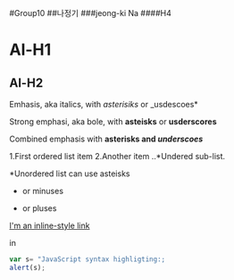 #Group10
##나정기
###jeong-ki Na
####H4

Al-H1
======

Al-H2
------

Emhasis, aka italics, with *asterisiks* or _usdescoes*

Strong emphasi, aka bole, with **asteisks** or __usderscores__

Combined emphasis with **asterisks and _underscoes_**

1.First ordered list item
2.Another item
..*Undered sub-list.

*Unordered list can use asteisks
- or minuses
+ or pluses

[I'm an inline-style link](https://www.google.com)

in
```javascript
var s= "JavaScript syntax highligting:;
alert(s);
```
